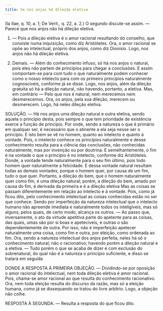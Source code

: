 ```yaml
---
title: Se nos anjos há dileção eletiva
---
```


(Ia IIae, q. 10, a. 1; De Verit., q. 22, a. 2.)
  O segundo discute-se assim. — Parece que nos anjos não há dileção eletiva.  

1. — Pois a dileção eletiva é o amor racional resultando do conselho, que consiste numa inquisição, como diz Aristóteles. Ora, o amor racional se opõe ao intelectual, próprio dos anjos, como diz Dionísio. Logo, nos anjos não há dileção eletiva.  

2. Demais. — Além do conhecimento infuso, só há nos anjos o natural, pois eles não partem de princípios para chegar a conclusões. E assim comportam-se para com tudo o que naturalmente podem conhecer como o nosso intelecto para com os primeiro princípios naturalmente cognoscíveis, conforme já se disse. Logo, nos anjos, além da dileção gratuita só há a dileção natural, não havendo, portanto, a eletiva.  Mas, em contrário — Pelo que nos é natural, nem merecemos nem desmerecemos. Ora, os anjos, pela sua dileção, merecem ou desmerecem. Logo, há neles dileção eletiva.  

SOLUÇÃO. — Há nos anjos uma dileção natural e outra eletiva, sendo aquela o princípio desta, pois sempre o que tem prioridade de existência exerce a função de princípio. Por onde, sendo a natureza o que é primário em qualquer ser, é necessário que o atinente a ela seja nesse ser o princípio. E isto bem se vê no homem, quanto ao intelecto e quanto à vontade. Pois, o intelecto conhece os princípios naturalmente e desse conhecimento resulta para a ciência das conclusões, não conhecidas naturalmente, mas por invenção ou por doutrina. E semelhantemente, o fim é na vontade o que o princípio é no intelecto, conforme diz Aristóteles. Donde, a vontade tende naturalmente para o seu fim último, pois todo homem quer naturalmente a felicidade. E dessa vontade natural resultam todas as demais vontades, porque o homem quer, por causa de um fim, tudo o que quer. Portanto, a dileção do bem, que o homem naturalmente quer como fim, é uma dileção natural; porém, a dileção do bem, amado por causa do fim, é derivada da primeira e é a dileção eletiva  Mas as coisas se passam diferentemente em relação ao intelecto e à vontade. Pois, como já ficou dito, pelo conhecimento intelectual as coisas conhecidas estão no ser que conhece. Sendo por imperfeição da natureza intelectual que o intelecto humano não apreende imediata e naturalmente todos os inteligíveis, mas só alguns, pelos quais, de certo modo, alcança os outros. — Ao passo que, inversamente, o ato da virtude apetitiva parte do apetente para as coisas, das quais, umas são por si boas e apetecíveis, e outras o são dependentemente de outra. Por isso, não é imperfeição apetecer naturalmente uma coisa, como fim e outra, por eleição, como ordenada ao fim. Ora, sendo a natureza intelectual dos anjos perfeita, neles há só o conhecimento natural; não o racionativo; havendo porém a dileção natural e a eletiva. — Tudo porém o que se acaba de dizer é com exclusão do sobrenatural, do qual não é a natureza o princípio suficiente, e disso se tratará em seguida  

DONDE A RESPOSTA À PRIMEIRA OBJEÇÃO. — Dividindo-se por oposição o amor racional do intelectual, nem toda dileção eletiva é amor racional. Pois, chama-se amor racional ao que resulta do conhecimento racionativo. Ora, nem toda eleição resulta do discurso da razão, mas só a eleição humana, como já se dissequando se tratou do livre arbítrio. Logo, a objeção não colhe. 

RESPOSTA À SEGUNDA. — Resulta a resposta do que ficou dito.